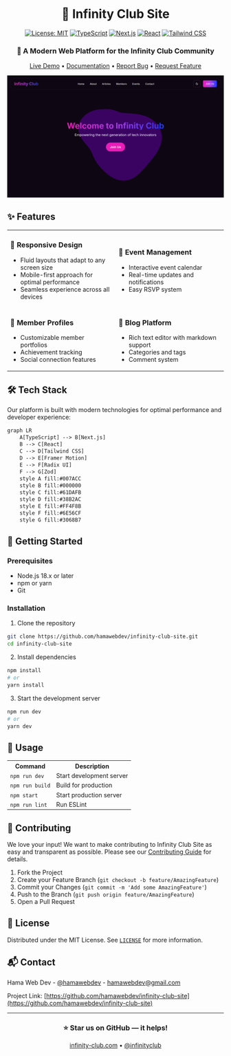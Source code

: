 <div align="center">
  
# 🌟 Infinity Club Site

[![License: MIT](https://img.shields.io/badge/License-MIT-yellow.svg)](https://opensource.org/licenses/MIT)
[![TypeScript](https://img.shields.io/badge/TypeScript-007ACC?style=flat&logo=typescript&logoColor=white)](https://www.typescriptlang.org/)
[![Next.js](https://img.shields.io/badge/Next.js-black?style=flat&logo=next.js&logoColor=white)](https://nextjs.org/)
[![React](https://img.shields.io/badge/React-20232A?style=flat&logo=react&logoColor=61DAFB)](https://reactjs.org/)
[![Tailwind CSS](https://img.shields.io/badge/Tailwind_CSS-38B2AC?style=flat&logo=tailwind-css&logoColor=white)](https://tailwindcss.com/)

### 🚀 A Modern Web Platform for the Infinity Club Community

[Live Demo](https://infinity-club.com) • [Documentation](docs/) • [Report Bug](issues/) • [Request Feature](issues/)

![Project Preview](https://raw.githubusercontent.com/hamawebdev/infinity-club-site/main/public/preview.png)

</div>

## ✨ Features

<table>
  <tr>
    <td width="50%">
      <h3>🎨 Responsive Design</h3>
      <ul>
        <li>Fluid layouts that adapt to any screen size</li>
        <li>Mobile-first approach for optimal performance</li>
        <li>Seamless experience across all devices</li>
      </ul>
    </td>
    <td width="50%">
      <h3>📅 Event Management</h3>
      <ul>
        <li>Interactive event calendar</li>
        <li>Real-time updates and notifications</li>
        <li>Easy RSVP system</li>
      </ul>
    </td>
  </tr>
  <tr>
    <td width="50%">
      <h3>👥 Member Profiles</h3>
      <ul>
        <li>Customizable member portfolios</li>
        <li>Achievement tracking</li>
        <li>Social connection features</li>
      </ul>
    </td>
    <td width="50%">
      <h3>📝 Blog Platform</h3>
      <ul>
        <li>Rich text editor with markdown support</li>
        <li>Categories and tags</li>
        <li>Comment system</li>
      </ul>
    </td>
  </tr>
</table>

## 🛠️ Tech Stack

Our platform is built with modern technologies for optimal performance and developer experience:

```mermaid
graph LR
    A[TypeScript] --> B[Next.js]
    B --> C[React]
    C --> D[Tailwind CSS]
    D --> E[Framer Motion]
    E --> F[Radix UI]
    F --> G[Zod]
    style A fill:#007ACC
    style B fill:#000000
    style C fill:#61DAFB
    style D fill:#38B2AC
    style E fill:#FF4F8B
    style F fill:#6E56CF
    style G fill:#3068B7
```

## 🚀 Getting Started

### Prerequisites

- Node.js 18.x or later
- npm or yarn
- Git

### Installation

1. Clone the repository
```bash
git clone https://github.com/hamawebdev/infinity-club-site.git
cd infinity-club-site
```

2. Install dependencies
```bash
npm install
# or
yarn install
```

3. Start the development server
```bash
npm run dev
# or
yarn dev
```

## 📖 Usage

<table>
  <tr>
    <th>Command</th>
    <th>Description</th>
  </tr>
  <tr>
    <td><code>npm run dev</code></td>
    <td>Start development server</td>
  </tr>
  <tr>
    <td><code>npm run build</code></td>
    <td>Build for production</td>
  </tr>
  <tr>
    <td><code>npm start</code></td>
    <td>Start production server</td>
  </tr>
  <tr>
    <td><code>npm run lint</code></td>
    <td>Run ESLint</td>
  </tr>
</table>

## 🤝 Contributing

We love your input! We want to make contributing to Infinity Club Site as easy and transparent as possible. Please see our [Contributing Guide](CONTRIBUTING.md) for details.

1. Fork the Project
2. Create your Feature Branch (`git checkout -b feature/AmazingFeature`)
3. Commit your Changes (`git commit -m 'Add some AmazingFeature'`)
4. Push to the Branch (`git push origin feature/AmazingFeature`)
5. Open a Pull Request

## 📄 License

Distributed under the MIT License. See [`LICENSE`](LICENSE) for more information.

## 📬 Contact

Hama Web Dev - [@hamawebdev](https://twitter.com/hamawebdev) - hamawebdev@gmail.com

Project Link: [https://github.com/hamawebdev/infinity-club-site](https://github.com/hamawebdev/infinity-club-site)

---

<div align="center">

### ⭐ Star us on GitHub — it helps!

[infinity-club.com](https://infinity-club.com) • [@infinityclub](https://twitter.com/infinityclub)

</div>
